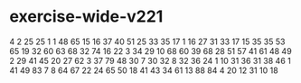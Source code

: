 # exercise-wide-v221
4
2
25
25
1
1
48
65
15
16
37
40
51
25
33
35
17
1
16
27
31
33
17
15
35
35
53
65
19
32
60
63
68
32
74
16
22
3
34
29
10
68
60
39
68
28
51
57
41
61
48
49
2
29
41
45
20
27
62
3
37
79
48
30
7
30
32
8
32
36
24
1
10
31
36
31
38
46
1
41
49
83
7
8
64
67
22
24
65
50
18
41
43
34
61
13
88
84
4
20
12
31
10
18
